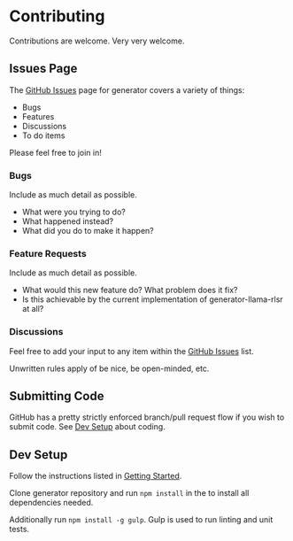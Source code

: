 # Contributing

Contributions are welcome. Very very welcome.

## Issues Page

The [GitHub Issues](https://github.com/HopefulLlama/generator-llama-rlsr/issues) page for generator covers a variety of things:
- Bugs
- Features
- Discussions
- To do items

Please feel free to join in!

### Bugs
Include as much detail as possible. 
- What were you trying to do? 
- What happened instead? 
- What did you do to make it happen?

### Feature Requests
Include as much detail as possible. 
- What would this new feature do? What problem does it fix?
- Is this achievable by the current implementation of generator-llama-rlsr at all?

### Discussions
Feel free to add your input to any item within the [GitHub Issues](https://github.com/HopefulLlama/generator-llama-rlsr/issues) list.

Unwritten rules apply of be nice, be open-minded, etc.

## Submitting Code
GitHub has a pretty strictly enforced branch/pull request flow if you wish to submit code. See [Dev Setup](#dev-setup) about coding.

## Dev Setup
Follow the instructions listed in [Getting Started](../../..#getting-started).

Clone generator repository and run `npm install` in the to install all dependencies needed.

Additionally run `npm install -g gulp`. Gulp is used to run linting and unit tests.